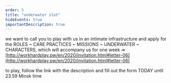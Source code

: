 ```yaml
---
order: 5
title: "underwater slot"
hideEvents: true
importantDescription: true
---
```


we want to call you to play with us in an intimate infrastructure and apply for the ROLES ~ CARE PRACTICES ~ MISSIONS ~ UNDERWATER ~ CHARACTERS, which will accompany us for one week ➟ [http://workhardplay.pw/en/2020/invitation.html#letter-06](http://workhardplay.pw/en/2020/invitation.html#letter-06)
 
to play, follow the link with the description and fill out the form TODAY until 23.59 Minsk time

